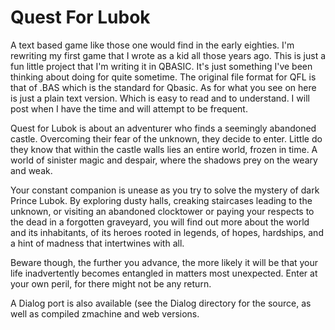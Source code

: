 # Quest For Lubok

A text based game like those one would find in the early eighties. I'm rewriting my first game that I wrote as a kid all those years ago. This is just a fun little project that I'm writing it in QBASIC. It's just something I've been thinking about doing for quite sometime. The original file format for QFL is that of .BAS which is the standard for Qbasic. As for what you see on here is just a plain text version. Which is easy to read and to understand. I will post when I have the time and will attempt to be frequent.

Quest for Lubok is about an adventurer who finds a seemingly abandoned castle. Overcoming their fear of the unknown, they decide to enter. Little do they know that within the castle walls lies an entire world, frozen in time. A world of sinister magic and despair, where the shadows prey on the weary and weak.

Your constant companion is unease as you try to  solve the mystery of dark Prince Lubok. By exploring dusty halls, creaking staircases leading to the unknown, or visiting an abandoned clocktower or paying your respects to the dead in a forgotten graveyard, you will find out more about the world and its inhabitants, of its heroes rooted in legends, of hopes, hardships, and a hint of madness that intertwines with all.

Beware though, the further you advance, the more likely it will be that your life inadvertently becomes entangled in matters most unexpected. Enter at your own peril, for there might not be any return.

A Dialog port is also available (see the Dialog directory for the source, as well as compiled zmachine and web versions.
